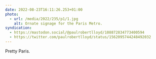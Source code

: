 ```yaml
---
date: 2022-08-23T16:11:26.253+01:00
photo:
  - url: /media/2022/235/p1/1.jpg
    alt: Ornate signage for the Paris Metro.
syndication:
  - https://mastodon.social/@paulrobertlloyd/108872834773400594
  - https://twitter.com/paulrobertlloyd/status/1562095744248492032
---
```


Pretty Paris.
